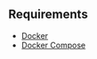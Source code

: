 ## Requirements
- [Docker](https://docs.docker.com/install)
- [Docker Compose](https://docs.docker.com/compose/install)

